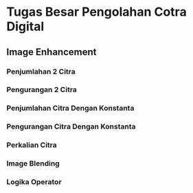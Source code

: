 # Tugas Besar Pengolahan Cotra Digital

## Image Enhancement

### Penjumlahan 2 Citra

### Pengurangan 2 Citra

### Penjumlahan Citra Dengan Konstanta

### Pengurangan Citra Dengan Konstanta

### Perkalian Citra

### Image Blending

### Logika Operator
